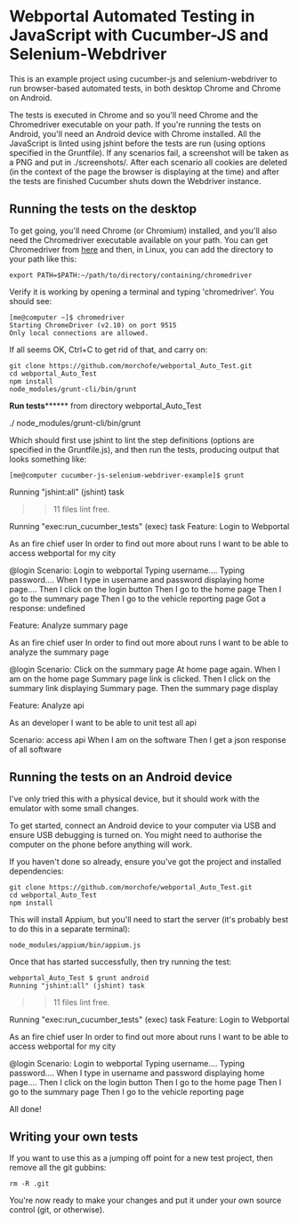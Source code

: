 # Webportal Automated Testing in JavaScript with Cucumber-JS and Selenium-Webdriver


This is an example project using cucumber-js and selenium-webdriver to run browser-based automated tests, in both desktop Chrome and Chrome on Android.


The tests is executed in Chrome and so you'll need Chrome and the Chromedriver executable on your path. If you're running the tests on Android, you'll need an Android device with Chrome installed. All the JavaScript is linted using jshint before the tests are run (using options specified in the Gruntfile). If any scenarios fail, a screenshot will be taken as a PNG and put in ./screenshots/. After each scenario all cookies are deleted (in the context of the page the browser is displaying at the time) and after the tests are finished Cucumber shuts down the Webdriver instance.

## Running the tests on the desktop

To get going, you'll need Chrome (or Chromium) installed, and you'll also need the Chromedriver executable available on your path. You can get Chromedriver from [here](http://chromedriver.storage.googleapis.com/index.html) and then, in Linux, you can add the directory to your path like this:

    export PATH=$PATH:~/path/to/directory/containing/chromedriver

Verify it is working by opening a terminal and typing 'chromedriver'. You should see:

    [me@computer ~]$ chromedriver
    Starting ChromeDriver (v2.10) on port 9515
    Only local connections are allowed.

If all seems OK, Ctrl+C to get rid of that, and carry on:

    git clone https://github.com/morchofe/webportal_Auto_Test.git
    cd webportal_Auto_Test   
    npm install
    node_modules/grunt-cli/bin/grunt


  ********Run tests**************
  from directory webportal_Auto_Test 
  
  ./ node_modules/grunt-cli/bin/grunt

Which should first use jshint to lint the step definitions (options are specified in the Gruntfile.js), and then run the tests, producing output that looks something like:

    [me@computer cucumber-js-selenium-webdriver-example]$ grunt

Running "jshint:all" (jshint) task
>> 11 files lint free.

Running "exec:run_cucumber_tests" (exec) task
Feature: Login to Webportal

  As an fire chief user
  In order to find out more about runs
  I want to be able to access webportal for my city

  @login
  Scenario: Login to webportal
Typing username....
Typing password....
    When I type in username and password
displaying home page....
    Then I click on the login button
    Then I go to the home page
    Then I go to the summary page
    Then I go to the vehicle reporting page
Got a response:  undefined

Feature: Analyze summary page

  As an fire chief user
  In order to find out more about runs
  I want to be able to analyze the summary page

  @login
  Scenario: Click on the summary page
At home page again.
    When I am on the home page
Summary page link is clicked.
    Then I click on the summary link
displaying Summary page.
    Then the summary page display

Feature: Analyze api

  As an developer
  I want to be able to unit test all api

  Scenario: access api
    When I am on the software
    Then I get a json response of all software

 
## Running the tests on an Android device

I've only tried this with a physical device, but it should work with the emulator with some small changes.

To get started, connect an Android device to your computer via USB and ensure USB debugging is turned on. You might need to authorise the computer on the phone before anything will work.

If you haven't done so already, ensure you've got the project and installed dependencies:

    git clone https://github.com/morchofe/webportal_Auto_Test.git
    cd webportal_Auto_Test   
    npm install

This will install Appium, but you'll need to start the server (it's probably best to do this in a separate terminal):

    node_modules/appium/bin/appium.js

Once that has started successfully, then try running the test:

   
    webportal_Auto_Test $ grunt android
    Running "jshint:all" (jshint) task
>> 11 files lint free.

Running "exec:run_cucumber_tests" (exec) task
Feature: Login to Webportal

  As an fire chief user
  In order to find out more about runs
  I want to be able to access webportal for my city

  @login
  Scenario: Login to webportal
Typing username....
Typing password....
    When I type in username and password
displaying home page....
    Then I click on the login button
    Then I go to the home page
    Then I go to the summary page
    Then I go to the vehicle reporting page

All done!

## Writing your own tests

If you want to use this as a jumping off point for a new test project, then remove all the git gubbins:

    rm -R .git

You're now ready to make your changes and put it under your own source control (git, or otherwise).
